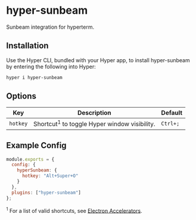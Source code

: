 # hyper-sunbeam

Sunbeam integration for hyperterm.

## Installation

Use the Hyper CLI, bundled with your Hyper app, to install hyper-sunbeam
by entering the following into Hyper:

```bash
hyper i hyper-sunbeam
```

## Options

| Key          | Description                                             | Default  |
| ------------ | ------------------------------------------------------- | -------- |
| `hotkey`     | Shortcut<sup>1</sup> to toggle Hyper window visibility. | `Ctrl+;` |

## Example Config

```js
module.exports = {
  config: {
    hyperSunbeam: {
      hotkey: "Alt+Super+O"
    }
  },
  plugins: ["hyper-sunbeam"]
};
```

<sup>1</sup> For a list of valid shortcuts, see [Electron Accelerators](https://github.com/electron/electron/blob/master/docs/api/accelerator.md).
